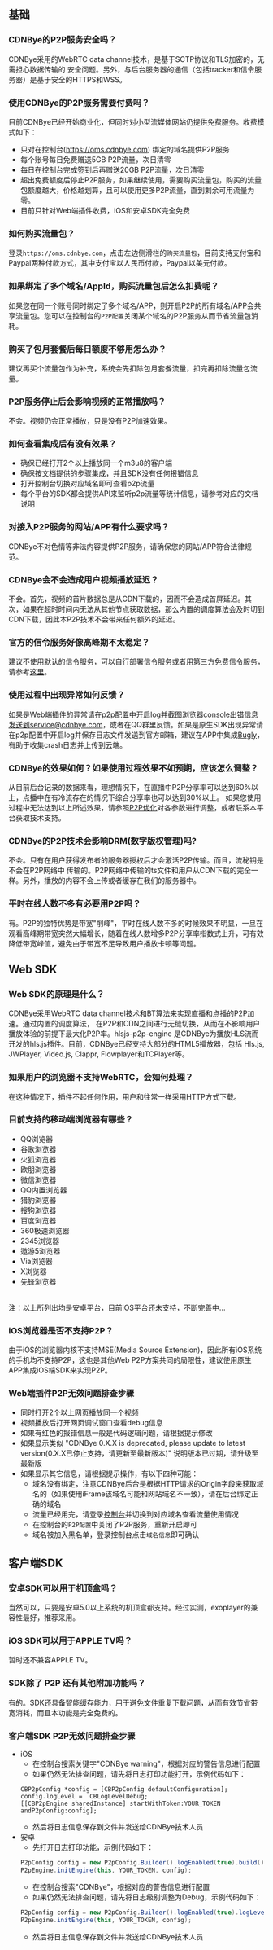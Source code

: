 
## 基础
### CDNBye的P2P服务安全吗？
CDNBye采用的WebRTC data channel技术，是基于SCTP协议和TLS加密的，无需担心数据传输的
安全问题。另外，与后台服务器的通信（包括tracker和信令服务器）是基于安全的HTTPS和WSS。
 
### 使用CDNBye的P2P服务需要付费吗？
目前CDNBye已经开始商业化，但同时对小型流媒体网站仍提供免费服务。收费模式如下：
- 只对在控制台(https://oms.cdnbye.com) 绑定的域名提供P2P服务
- 每个账号每日免费赠送5GB P2P流量，次日清零
- 每日在控制台完成签到后再赠送20GB P2P流量，次日清零
- 超出免费额度后停止P2P服务，如果继续使用，需要购买流量包，购买的流量包额度越大，价格越划算，且可以使用更多P2P流量，直到剩余可用流量为零。
- 目前只针对Web端插件收费，iOS和安卓SDK完全免费

### 如何购买流量包？
登录`https://oms.cdnbye.com`，点击左边侧滑栏的`购买流量包`，目前支持支付宝和Paypal两种付款方式，其中支付宝以人民币付款，Paypal以美元付款。
 
### 如果绑定了多个域名/AppId，购买流量包后怎么扣费呢？
如果您在同一个账号同时绑定了多个域名/APP，则开启P2P的所有域名/APP会共享流量包。您可以在控制台的`P2P配置`关闭某个域名的P2P服务从而节省流量包消耗。

### 购买了包月套餐后每日额度不够用怎么办？
建议再买个流量包作为补充，系统会先扣除包月套餐流量，扣完再扣除流量包流量。

### P2P服务停止后会影响视频的正常播放吗？
不会。视频仍会正常播放，只是没有P2P加速效果。

### 如何查看集成后有没有效果？
- 确保已经打开2个以上播放同一个m3u8的客户端
- 确保按文档提供的步骤集成，并且SDK没有任何报错信息
- 打开控制台切换对应域名即可查看p2p流量
- 每个平台的SDK都会提供API来监听p2p流量等统计信息，请参考对应的文档说明

### 对接入P2P服务的网站/APP有什么要求吗？
CDNBye不对色情等非法内容提供P2P服务，请确保您的网站/APP符合法律规范。

### CDNBye会不会造成用户视频播放延迟？
不会。首先，视频的首片数据总是从CDN下载的，因而不会造成首屏延迟。其次，如果在超时时间内无法从其他节点获取数据，那么内置的调度算法会及时切到CDN下载，因此本P2P技术不会带来任何额外的延迟。

### 官方的信令服务好像高峰期不太稳定？
建议不使用默认的信令服务，可以自行部署信令服务或者用第三方免费信令服务，请参考[这里](/signaling.md)。

### 使用过程中出现异常如何反馈？
如果是Web端插件的异常请在p2p配置中开启log并截图浏览器console出错信息发送到service@cdnbye.com，或者在QQ群里反馈。如果是原生SDK出现异常请在p2p配置中开启log并保存日志文件发送到官方邮箱，建议在APP中集成[Bugly](https://bugly.qq.com)，有助于收集crash日志并上传到云端。

### CDNBye的效果如何？如果使用过程效果不如预期，应该怎么调整？
从目前后台记录的数据来看，理想情况下，在直播中P2P分享率可以达到60%以上，点播中在有冷流存在的情况下综合分享率也可以达到30%以上。
如果您使用过程中无法达到以上所述效果，请参照[P2P优化](/m3u8.md)对各参数进行调整，或者联系本平台获取技术支持。

### CDNBye的P2P技术会影响DRM(数字版权管理)吗?
不会。只有在用户获得发布者的服务器授权后才会激活P2P传输。而且，流秘钥是不会在P2P网络中
传输的。P2P网络中传输的ts文件和用户从CDN下载的完全一样。另外，播放的内容不会上传或者缓存在我们的服务器中。

### 平时在线人数不多有必要用P2P吗？
有。P2P的独特优势是带宽"削峰"，平时在线人数不多的时候效果不明显，一旦在观看高峰期带宽突然大幅增长，随着在线人数增多P2P分享率指数式上升，可有效降低带宽峰值，避免由于带宽不足导致用户播放卡顿等问题。

## Web SDK
### Web SDK的原理是什么？
CDNBye采用WebRTC data channel技术和BT算法来实现直播和点播的P2P加速。通过内置的调度算法，
在P2P和CDN之间进行无缝切换，从而在不影响用户播放体验的前提下最大化P2P率。hlsjs-p2p-engine
是CDNBye为播放HLS流而开发的hls.js插件。目前，CDNBye已经支持大部分的HTML5播放器，包括
Hls.js, JWPlayer, Video.js, Clappr, Flowplayer和TCPlayer等。

### 如果用户的浏览器不支持WebRTC，会如何处理？
在这种情况下，插件不起任何作用，用户和往常一样采用HTTP方式下载。

### 目前支持的移动端浏览器有哪些？
- QQ浏览器
- 谷歌浏览器<br>
- 火狐浏览器<br>
- 欧朋浏览器<br>
- 微信浏览器<br>
- QQ内置浏览器<br>
- 猎豹浏览器<br>
- 搜狗浏览器
- 百度浏览器
- 360极速浏览器<br>
- 2345浏览器<br>
- 遨游5浏览器<br>
- Via浏览器
- X浏览器
- 先锋浏览器
<br>
注：以上所列出均是安卓平台，目前iOS平台还未支持，不断完善中...

### iOS浏览器是否不支持P2P？
由于iOS的浏览器内核不支持MSE(Media Source Extension)，因此所有iOS系统的手机均不支持P2P，这也是其他Web P2P方案共同的局限性，建议使用原生APP集成iOS端SDK来实现P2P。

### Web端插件P2P无效问题排查步骤
- 同时打开2个以上网页播放同一个视频
- 视频播放后打开网页调试窗口查看debug信息
- 如果有红色的报错信息一般是代码逻辑问题，请根据提示修改
- 如果显示类似 "CDNBye 0.X.X is deprecated, please update to latest version(0.X.X已停止支持，请更新至最新版本)" 说明版本已过期，请升级至最新版
- 如果显示其它信息，请根据提示操作，有以下四种可能：
    - 域名没有绑定，注意CDNBye后台是根据HTTP请求的Origin字段来获取域名的（如果使用iFrame该域名可能和网站域名不一致），请在后台绑定正确的域名
    - 流量已经用完，请登录[控制台](https://oms.cdnbye.com)并切换到对应域名查看流量使用情况
    - 在控制台的`P2P配置`中关闭了P2P服务，重新开启即可
    - 域名被加入黑名单，登录控制台点击`域名信息`即可确认
 
## 客户端SDK
### 安卓SDK可以用于机顶盒吗？
当然可以，只要是安卓5.0以上系统的机顶盒都支持。经过实测，exoplayer的兼容性最好，推荐采用。

### iOS SDK可以用于APPLE TV吗？
暂时还不兼容APPLE TV。

### SDK除了 P2P 还有其他附加功能吗？
有的。SDK还具备智能缓存能力，用于避免文件重复下载问题，从而有效节省带宽消耗，而且本功能是完全免费的。

### 客户端SDK P2P无效问题排查步骤
- iOS
    - 在控制台搜索关键字"CDNBye warning"，根据对应的警告信息进行配置
    - 如果仍然无法排查问题，请先将日志打印功能打开，示例代码如下：
    ```objc
    CBP2pConfig *config = [CBP2pConfig defaultConfiguration];
    config.logLevel =  CBLogLevelDebug;
    [[CBP2pEngine sharedInstance] startWithToken:YOUR_TOKEN andP2pConfig:config];
    ```
    - 然后将日志信息保存到文件并发送给CDNBye技术人员
- 安卓
    - 先打开日志打印功能，示例代码如下：
    ```java
    P2pConfig config = new P2pConfig.Builder().logEnabled(true).build();
    P2pEngine.initEngine(this, YOUR_TOKEN, config);
    ```
    - 在控制台搜索"CDNBye"，根据对应的警告信息进行配置
    - 如果仍然无法排查问题，请先将日志级别调整为Debug，示例代码如下：
    ```java
    P2pConfig config = new P2pConfig.Builder().logEnabled(true).logLevel(LogLevel.DEBUG).build();
    P2pEngine.initEngine(this, YOUR_TOKEN, config);
    ```
    - 然后将日志信息保存到文件并发送给CDNBye技术人员

